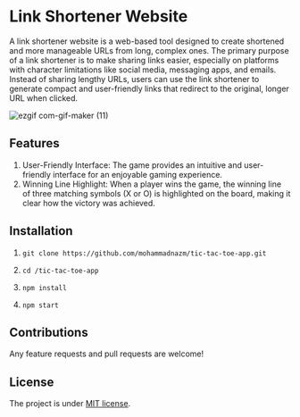 # Link Shortener Website

A link shortener website is a web-based tool designed to create shortened and more manageable URLs from long, complex ones. The primary purpose of a link shortener is to make sharing links easier, especially on platforms with character limitations like social media, messaging apps, and emails. Instead of sharing lengthy URLs, users can use the link shortener to generate compact and user-friendly links that redirect to the original, longer URL when clicked.

![ezgif com-gif-maker (11)](https://github.com/mohammadnazm/tic-tac-toe-app/assets/63538356/dda7365f-227e-4203-b85a-adf20a48c38a)


## Features
1. User-Friendly Interface: The game provides an intuitive and user-friendly interface for an enjoyable gaming experience.
2. Winning Line Highlight: When a player wins the game, the winning line of three matching symbols (X or O) is highlighted on the board, making it clear how the victory was achieved.

## Installation

1. `git clone https://github.com/mohammadnazm/tic-tac-toe-app.git`

2. `cd /tic-tac-toe-app`

3. `npm install`

4. `npm start`

## Contributions

Any feature requests and pull requests are welcome!

## License

The project is under [MIT license](https://choosealicense.com/licenses/mit/).
